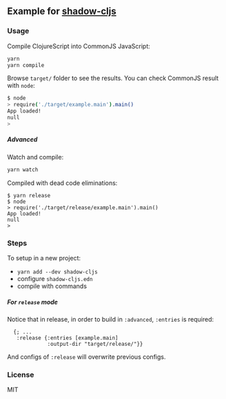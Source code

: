 
Example for [shadow-cljs](https://github.com/thheller/shadow-cljs)
----

### Usage

Compile ClojureScript into CommonJS JavaScript:

```bash
yarn
yarn compile
```

Browse `target/` folder to see the results. You can check CommonJS result with `node`:

```bash
$ node
> require('./target/example.main').main()
App loaded!
null
>
```

##### Advanced

Watch and compile:

```bash
yarn watch
```

Compiled with dead code eliminations:

```basn
$ yarn release
$ node
> require('./target/release/example.main').main()
App loaded!
null
>
```

### Steps

To setup in a new project:

* `yarn add --dev shadow-cljs`
* configure `shadow-cljs.edn`
* compile with commands

##### For `release` mode

Notice that in release, in order to build in `:advanced`, `:entries` is required:

```edn
  {; ...
   :release {:entries [example.main]
             :output-dir "target/release/"}}
```

And configs of `:release` will overwrite previous configs.

### License

MIT
